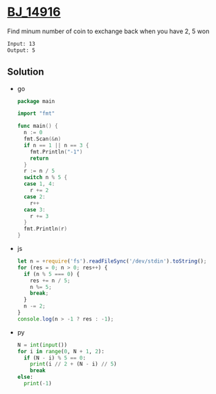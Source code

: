 # [BJ_14916](https://acmicpc.net/problem/14916)

Find minum number of coin to exchange back when you have 2, 5 won

```txt
Input: 13
Output: 5
```

## Solution

* go

  ```go
  package main

  import "fmt"

  func main() {
    n := 0
    fmt.Scan(&n)
    if n == 1 || n == 3 {
      fmt.Println("-1")
      return
    }
    r := n / 5
    switch n % 5 {
    case 1, 4:
      r += 2
    case 2:
      r++
    case 3:
      r += 3
    }
    fmt.Println(r)
  }
  ```

* js

  ```js
  let n = +require('fs').readFileSync('/dev/stdin').toString();
  for (res = 0; n > 0; res++) {
    if (n % 5 === 0) {
      res += n / 5;
      n %= 5;
      break;
    }
    n -= 2;
  }
  console.log(n > -1 ? res : -1);
  ```

* py

  ```py
  N = int(input())
  for i in range(0, N + 1, 2):
    if (N - i) % 5 == 0:
      print(i // 2 + (N - i) // 5)
      break
  else:
    print(-1)
  ```
